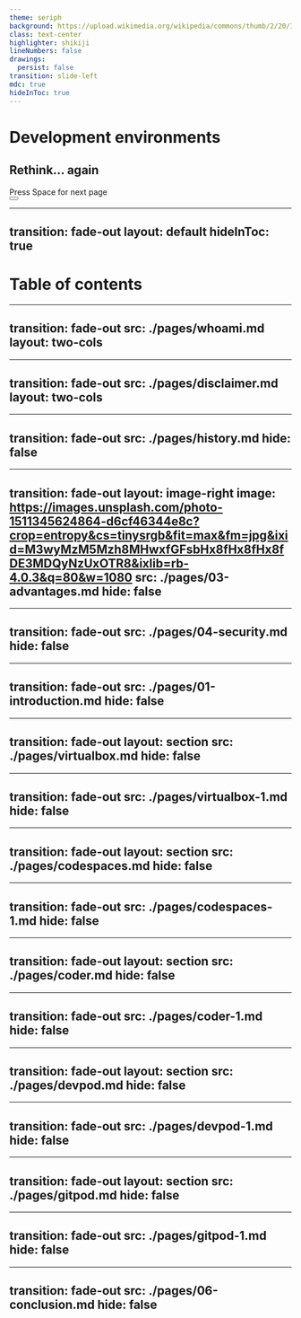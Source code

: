 ```yaml
---
theme: seriph
background: https://upload.wikimedia.org/wikipedia/commons/thumb/2/20/IBM_Electronic_Data_Processing_Machine_-_GPN-2000-001881.jpg/2560px-IBM_Electronic_Data_Processing_Machine_-_GPN-2000-001881.jpg
class: text-center
highlighter: shikiji
lineNumbers: false
drawings:
  persist: false
transition: slide-left
mdc: true
hideInToc: true
---
```


# Development environments

## Rethink... again  

<div class="pt-12">
  <span @click="$slidev.nav.next" class="px-2 py-1 rounded cursor-pointer" hover="bg-white bg-opacity-10">
    Press Space for next page <carbon:arrow-right class="inline"/>
  </span>
</div>

<div class="abs-br m-6 flex gap-2">
  <button @click="$slidev.nav.openInEditor()" title="Open in Editor" class="text-xl slidev-icon-btn opacity-50 !border-none !hover:text-white">
    <carbon:edit />
  </button>
  <a href="https://github.com/slidevjs/slidev" target="_blank" alt="GitHub" title="Open in GitHub"
    class="text-xl slidev-icon-btn opacity-50 !border-none !hover:text-white">
    <carbon-logo-github />
  </a>
</div>

<!--
The last comment block of each slide will be treated as slide notes. It will be visible and editable in Presenter Mode along with the slide. [Read more in the docs](https://sli.dev/guide/syntax.html#notes)
-->

---
transition: fade-out
layout: default
hideInToc: true
---

# Table of contents

<Toc maxDepth="1" ></Toc>

---
transition: fade-out
src: ./pages/whoami.md
layout: two-cols
---

---
transition: fade-out
src: ./pages/disclaimer.md
layout: two-cols
---

---
transition: fade-out
src: ./pages/history.md
hide: false
---

---
transition: fade-out
layout: image-right
image: https://images.unsplash.com/photo-1511345624864-d6cf46344e8c?crop=entropy&cs=tinysrgb&fit=max&fm=jpg&ixid=M3wyMzM5Mzh8MHwxfGFsbHx8fHx8fHx8fDE3MDQyNzUxOTR8&ixlib=rb-4.0.3&q=80&w=1080
src: ./pages/03-advantages.md
hide: false
---

---
transition: fade-out
src: ./pages/04-security.md
hide: false
---

---
transition: fade-out
src: ./pages/01-introduction.md
hide: false
---

---
transition: fade-out
layout: section
src: ./pages/virtualbox.md
hide: false
---

---
transition: fade-out
src: ./pages/virtualbox-1.md
hide: false
---


---
transition: fade-out
layout: section
src: ./pages/codespaces.md
hide: false
---

---
transition: fade-out
src: ./pages/codespaces-1.md
hide: false
---

---
transition: fade-out
layout: section
src: ./pages/coder.md
hide: false
---

---
transition: fade-out
src: ./pages/coder-1.md
hide: false
---


---
transition: fade-out
layout: section
src: ./pages/devpod.md
hide: false
---

---
transition: fade-out
src: ./pages/devpod-1.md
hide: false
---

---
transition: fade-out
layout: section
src: ./pages/gitpod.md
hide: false
---

---
transition: fade-out
src: ./pages/gitpod-1.md
hide: false
---

---
transition: fade-out
src: ./pages/06-conclusion.md
hide: false
---